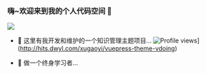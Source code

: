 ### 嗨~欢迎来到我的个人代码空间 👋

![](https://cdn.jsdelivr.net/gh/xugaoyi/image_store/blog/20200717110030.gif)

- 🔭 这里有我开发和维护的一个知识管理主题项目...
![Profile views](http://hits.dwyl.com/xugaoyi/vuepress-theme-vdoing.svg)](http://hits.dwyl.com/xugaoyi/vuepress-theme-vdoing)

- 🌱 做一个终身学习者...

<!--
**xugaoyi/xugaoyi** is a ✨ _special_ ✨ repository because its `README.md` (this file) appears on your GitHub profile.

Here are some ideas to get you started:

- 🔭 I’m currently working on ...
- 🌱 I’m currently learning ...
- 👯 I’m looking to collaborate on ...
- 🤔 I’m looking for help with ...
- 💬 Ask me about ...
- 📫 How to reach me: ...
- 😄 Pronouns: ...
- ⚡ Fun fact: ...
-->
